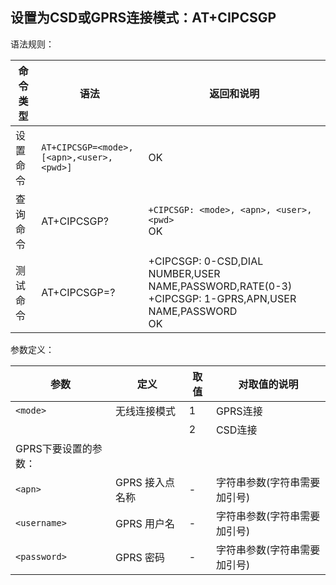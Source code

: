 ## 设置为CSD或GPRS连接模式：AT+CIPCSGP

语法规则：

| 命令类型 | 语法                                     | 返回和说明                                                   |
| -------- | ---------------------------------------- | ------------------------------------------------------------ |
| 设置命令 | `AT+CIPCSGP=<mode>,[<apn>,<user>,<pwd>]` | OK                                                           |
| 查询命令 | AT+CIPCSGP?                              | `+CIPCSGP: <mode>, <apn>, <user>, <pwd>` <br>OK              |
| 测试命令 | AT+CIPCSGP=?                             | +CIPCSGP: 0-CSD,DIAL NUMBER,USER NAME,PASSWORD,RATE(0-3)<br>+CIPCSGP: 1-GPRS,APN,USER NAME,PASSWORD <br>OK |

 

参数定义：

 

| 参数                 | 定义            | 取值 | 对取值的说明                 |
| -------------------- | --------------- | ---- | ---------------------------- |
| `<mode>`             | 无线连接模式    | 1    | GPRS连接                     |
|                      |                 | 2    | CSD连接                      |
| GPRS下要设置的参数： |                 |      |                              |
| `<apn>`              | GPRS 接入点名称 | -    | 字符串参数(字符串需要加引号) |
| `<username>`         | GPRS 用户名     | -    | 字符串参数(字符串需要加引号) |
| `<password>`         | GPRS 密码       | -    | 字符串参数(字符串需要加引号) |
